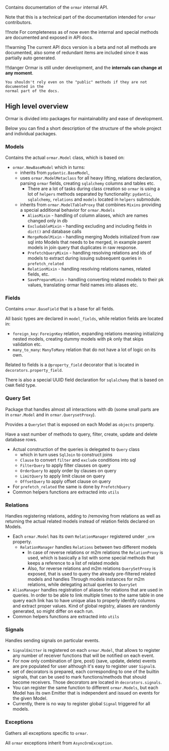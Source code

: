 Contains documentation of the `ormar` internal API.

Note that this is a technical part of the documentation intended for `ormar` contributors.

!!!note
    For completeness as of now even the internal and special methods are documented and exposed in API docs.

!!!warning
    The current API docs version is a beta and not all methods are documented, 
    also some of redundant items are included since it was partially auto generated.

!!!danger
    Ormar is still under development, and the **internals can change at any moment**.

    You shouldn't rely even on the "public" methods if they are not documented in the 
    normal part of the docs.

## High level overview

Ormar is divided into packages for maintainability and ease of development.

Below you can find a short description of the structure of the whole project and 
individual packages.

### Models

Contains the actual `ormar.Model` class, which is based on:

*  `ormar.NewBaseModel` which in turns:
    *  inherits from `pydantic.BaseModel`, 
    *  uses `ormar.ModelMetaclass` for all heavy lifting, relations declaration, 
    parsing `ormar` fields, creating `sqlalchemy` columns and tables etc.
        * There are a lot of tasks during class creation so `ormar` is using a lot of 
          `helpers` methods separated by functionality: `pydantic`, `sqlalchemy`, 
          `relations` and `models` located in `helpers` submodule.
    *  inherits from `ormar.ModelTableProxy` that combines `Mixins` providing a special
    additional behavior for `ormar.Models`
        * `AliasMixin` - handling of column aliases, which are names changed only in db
        * `ExcludableMixin` - handling excluding and including fields in `dict()` and database calls
        * `MergeModelMixin` - handling merging Models initialized from raw sql into Models that needs to be merged,
          in example parent models in join query that duplicates in raw response.
        * `PrefetchQueryMixin` - handling resolving relations and ids of models to extract during issuing
          subsequent queries in `prefetch_related`
        * `RelationMixin` - handling resolving relations names, related fields, etc.
        * `SavePrepareMixin` - handling converting related models to their pk values, translating ormar field
        names into aliases etc.
          
### Fields

Contains `ormar.BaseField` that is a base for all fields. 

All basic types are declared in `model_fields`, while relation fields are located in:

*  `foreign_key`: `ForeignKey` relation, expanding relations meaning initializing nested models,
    creating dummy models with pk only that skips validation etc.
*  `many_to_many`: `ManyToMany` relation that do not have a lot of logic on its own.

Related to fields is a `@property_field` decorator that is located in `decorators.property_field`.

There is also a special UUID field declaration for `sqlalchemy` that is based on `CHAR` field type.

### Query Set

Package that handles almost all interactions with db (some small parts are in `ormar.Model` and in `ormar.QuerysetProxy`).

Provides a `QuerySet` that is exposed on each Model as `objects` property.

Have a vast number of methods to query, filter, create, update and delete database rows.

*  Actual construction of the queries is delegated to `Query` class
    * which in turn uses `SqlJoin` to construct joins
    * `Clause` to convert `filter` and `exclude` conditions into sql
    * `FilterQuery` to apply filter clauses on query
    * `OrderQuery` to apply order by clauses on query
    * `LimitQuery` to apply limit clause on query
    * `OffsetQuery` to apply offset clause on query
* For `prefetch_related` the same is done by `PrefetchQuery`
* Common helpers functions are extracted into `utils`

### Relations

Handles registering relations, adding to /removing from relations as well as returning the
actual related models instead of relation fields declared on Models.

* Each `ormar.Model` has its own `RelationManager` registered under `_orm` property.
    * `RelationManager` handles `Relations` between two different models
        * In case of reverse relations or m2m relations the `RelationProxy` is used, which
        is basically a list with some special methods that keeps a reference to a list of related models
        * Also, for reverse relations and m2m relations `QuerySetProxy` is exposed, that is
        used to query the already pre-filtered related models and handles Through models
          instances for m2m relations, while delegating actual queries to `QuerySet`
* `AliasManager` handles registration of aliases for relations that are used in queries. 
  In order to be able to link multiple times to the same table in one query each link 
  has to have unique alias to properly identify columns and extract proper values. 
  Kind of global registry, aliases are randomly generated, so might differ on each run.
* Common helpers functions are extracted into `utils`

### Signals

Handles sending signals on particular events.

* `SignalEmitter` is registered on each `ormar.Model`, that allows to register any number of 
receiver functions that will be notified on each event.
* For now only combination of (pre, post) (save, update, delete) events are pre populated for user
although it's easy to register user `Signal`s.
* set of decorators is prepared, each corresponding to one of the builtin signals,
that can be used to mark functions/methods that should become receivers. Those decorators
are located in `decorators.signals`.
* You can register the same function to different `ormar.Models`, but each Model has its own
Emitter that is independent and issued on events for the given Model. 
* Currently, there is no way to register global `Signal` triggered for all models.

### Exceptions

Gathers all exceptions specific to `ormar`.

All `ormar` exceptions inherit from `AsyncOrmException`. 

